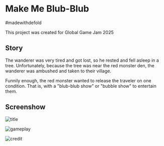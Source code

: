 # Make Me Blub-Blub

#madewithdefold

This project was created for Global Game Jam 2025

## Story
The wanderer was very tired and got lost, so he rested and fell asleep in a tree. Unfortunately, because the tree was near the red monster den, the wanderer was ambushed and taken to their village.

Funnily enough, the red monster wanted to release the traveler on one condition. That is, with a "blub-blub show" or "bubble show" to entertain them.

## Screenshow

![title](https://github.com/user-attachments/assets/fb14ec66-98ff-4a28-89db-a67762b787d0)

![gameplay](https://github.com/user-attachments/assets/dd23982e-c999-4d22-b77d-9b82c73bc9f5)

![credit](https://github.com/user-attachments/assets/f65bdbc2-5570-4084-8c6a-5b41e4373e34)
